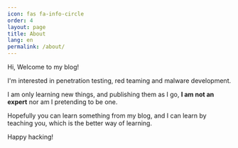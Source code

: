 ```yaml
---
icon: fas fa-info-circle
order: 4
layout: page
title: About
lang: en
permalink: /about/
---
```


Hi, Welcome to my blog!

I'm interested in penetration testing, red teaming and malware development. 

I am only learning new things, and publishing them as I go, **I am not an expert** nor am I pretending to be one.

Hopefully you can learn something from my blog, and I can learn by teaching you, which is the better way of learning.

Happy hacking!

